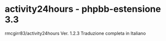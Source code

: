 # activity24hours - phpbb-estensione 3.3 
rmcgirr83/activity24hours Ver. 1.2.3
Traduzione completa in Italiano 
